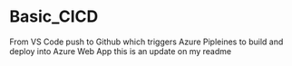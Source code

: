 # Basic_CICD

From VS Code push to Github which triggers Azure Pipleines to build and deploy into Azure Web App
this is an update on my readme